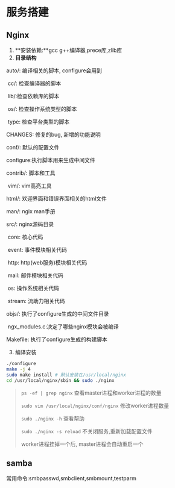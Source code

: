 # 服务搭建

## Nginx

1. **安装依赖:**gcc g++编译器,prece库,zlib库
2. **目录结构**

auto/: 编译相关的脚本, configure会用到

​	cc/: 检查编译器的脚本

​	lib/:检查依赖库的脚本

​    os/: 检查操作系统类型的脚本

​	type: 检查平台类型的脚本

CHANGES: 修复的bug, 新增的功能说明

conf/: 默认的配置文件

configure:执行脚本用来生成中间文件

contrib/: 脚本和工具

​	vim/: vim高亮工具

html/: 欢迎界面和错误界面相关的html文件

man/: ngix man手册

src/: nginx源码目录

​	core: 核心代码

​	event: 事件模块相关代码

​    http: http(web服务)模块相关代码

​	mail: 邮件模块相关代码

​	os: 操作系统相关代码

​	stream: 流助力相关代码

objs/: 执行了configure生成的中间文件目录

​	ngx_modules.c:决定了哪些nginx模块会被编译

Makefile: 执行了configure生成的构建脚本

3. 编译安装

```sh
./configure
make -j 4
sudo make install # 默认安装在/usr/local/nginx
cd /usr/local/nginx/sbin && sudo ./nginx
```

> `ps -ef | grep nginx` 查看master进程和worker进程的数量
>
> `sudo vim /usr/local/nginx/conf/nginx` 修改worker进程数量
>
> `sudo ./nginx -h` 查看帮助
>
> `sudo ./nginx -s reload` 不关闭服务,重新加载配置文件
>
> worker进程挂掉一个后, master进程会自动重启一个



## samba

常用命令:smbpasswd,smbclient,smbmount,testparm